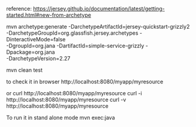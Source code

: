 reference:
https://jersey.github.io/documentation/latest/getting-started.html#new-from-archetype

mvn archetype:generate -DarchetypeArtifactId=jersey-quickstart-grizzly2 \
-DarchetypeGroupId=org.glassfish.jersey.archetypes -DinteractiveMode=false \
-DgroupId=org.jana -DartifactId=simple-service-grizzly -Dpackage=org.jana \
-DarchetypeVersion=2.27

mvn clean test

to check it in browser
http://localhost:8080/myapp/myresource

or
curl http://localhost:8080/myapp/myresource
curl -i http://localhost:8080/myapp/myresource
curl -v http://localhost:8080/myapp/myresource

To run it in stand alone mode
mvn exec:java

